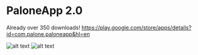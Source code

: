 # PaloneApp 2.0
Already over 350 downloads!
https://play.google.com/store/apps/details?id=com.palone.paloneapp&hl=en

![alt text](https://media.discordapp.net/attachments/962458980666474519/1061683471451422822/Screenshot_2023-01-09-10-53-46-00_9b71b1395a9f63314be5a8413daa0a7f.jpg?width=296&height=651)
![alt text](https://media.discordapp.net/attachments/681541416119566357/1087855625771421716/paloneprev.png?width=296&height=651)
